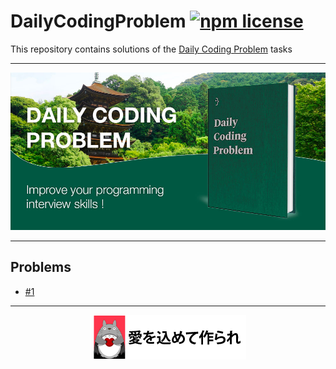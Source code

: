 # DailyCodingProblem [![npm license](https://img.shields.io/npm/l/awesome-badges.svg)](https://www.npmjs.org/package/awesome-badges)

This repository contains solutions of the [Daily Coding Problem](https://www.dailycodingproblem.com/) tasks

<hr />

<p align="center">
<img src="./.images/image1.jpg" alt="Daily Coding Problem">
</p>

<hr />

## Problems

* [#1](https://github.com/vladimirlukyanov/DailyCodingProblem/wiki/Problem1)

<hr />

<p align="center">
    <img src="./.images/footer.png" alt="愛を込めて作られ" style="max-width:100%;"><br />
   
</p>